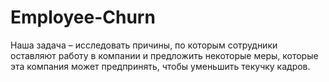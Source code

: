 # Employee-Churn
Наша задача – исследовать причины, по которым сотрудники оставляют работу в компании и предложить некоторые меры, которые эта компания может предпринять, чтобы уменьшить текучку кадров.
